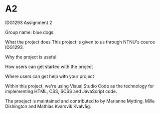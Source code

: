 # A2
IDG1293 Assignment 2

Group name: blue dogs

What the project does
This project is given to us through NTNU's cource IDG1293.


Why the project is useful

How users can get started with the project

Where users can get help with your project



Within this project, we're using Visual Studio Code as the technology for implementing HTML, CSS, SCSS and JavaScript code.

The proeject is maintained and contributed to by Marianne Mytting, Mille Dishington and Mathias Kvarsvik Kvalvåg.